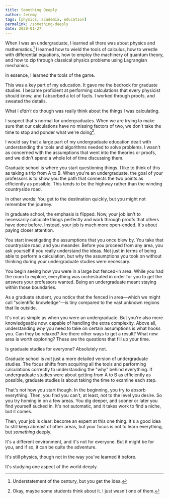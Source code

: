 ```yaml
---
title: Something Deeply
author: Jeremy
tags: [physics, academia, education]
permalink: /something-deeply
date: 2020-01-27
---
```


When I was an undergraduate, I learned all there was about physics and mathematics.[^1] I learned how to wield the tools of calculus, how to wrestle with differential equations, how to employ the machinery of quantum theory, and how to zip through classical physics problems using Lagrangian mechanics.

In essence, I learned the tools of the game.

This was a key part of my education. It gave me the bedrock for graduate studies. I became proficient at performing calculations that every physicist should know, and I absorbed a lot of facts. I worked through proofs, and sweated the details.

What I *didn't* do though was really think about the things I was calculating.

I suspect that's normal for undergraduates. When we are trying to make sure that our calculations have no missing factors of two, we don't take the time to stop and ponder what we're doing[^2].

I would say that a large part of my undergraduate education dealt with understanding the tools and algorithms needed to solve problems. I wasn't as concerned with the assumptions that went into the theories or proofs, and we didn't spend a whole lot of time discussing them.

Graduate school is where you start questioning things. I like to think of this as taking a trip from A to B. When you're an undergraduate, the goal of your professors is to show you the path that connects the two points as efficiently as possible. This tends to be the highway rather than the winding countryside road.

In other words: You get to the destination quickly, but you might not remember the journey.

In graduate school, the emphasis is flipped. Now, your job isn't to necessarily calculate things perfectly and work through proofs that others have done before. Instead, your job is much more open-ended. It's about paying closer attention.

You start investigating the assumptions that you once blew by. You take that countryside road, and you meander. Before you proceed from any area, you ask yourself if you really understand the ideas. Not just in terms of being able to perform a calculation, but why the assumptions you took on without thinking during your undergraduate studies were necessary.

You begin seeing how you were in a large but fenced-in area. While you had the room to explore, everything was orchestrated in order for you to get the answers your professors wanted. Being an undergraduate meant staying within those boundaries.

As a graduate student, you notice that the fenced in area—which we might call "scientific knowledge"—is tiny compared to the vast unknown regions that lie outside.

It's not as simple as when you were an undergraduate. But you're also more knowledgeable now, capable of handling the extra complexity. Above all, understanding *why* you need to take on certain assumptions is what hooks you. Can they be relaxed? Are there other ways to get a result? What new area is worth exploring? These are the questions that fill up your time.

Is graduate studies for everyone? Absolutely not.

Graduate school is *not* just a more detailed version of undergraduate studies. The focus shifts from acquiring all the tools and performing calculations correctly to understanding the "why" behind everything. If undergraduate studies were about getting from A to B as efficiently as possible, graduate studies is about taking the time to examine each step.

That's not how you start though. In the beginning, you try to absorb everything. Then, you find you can't, at least, not to the level you desire. So you try homing in on a few areas. You dig deeper, and sooner or later you find yourself sucked in. It's not automatic, and it takes work to find a niche, but it comes.

Then, your job is clear: become an expert at this one thing. It's a good idea to still keep abreast of other areas, but your focus is not to learn everything, but *something* deeply.

It's a different environment, and it's not for everyone. But it might be for you, and if so, it can be quite the adventure.

It's still physics, though not in the way you've learned it before.

It's studying one aspect of the world deeply.

[^1]: Understatement of the century, but you get the idea.
[^2]: Okay, maybe some students think about it. I just wasn't one of them.
